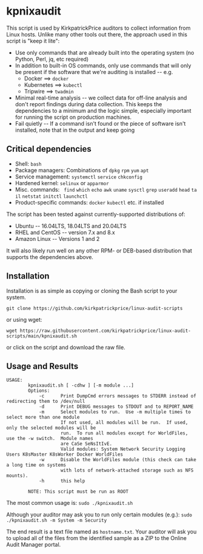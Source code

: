 # kpnixaudit #

This script is used by KirkpatrickPrice auditors to collect information from Linux hosts.  Unlike many other tools out there, the approach used in this script is "keep it lite":
* Use only commands that are already built into the operating system (no Python, Perl, jq, etc required)
* In addition to built-in OS commands, only use commands that will only be present if the software that we're auditing is installed -- e.g. 
    * Docker ==> `docker`
    * Kubernetes ==> `kubectl`
    * Tripwire ==> `twadmin`
* Minimal real-time analysis -- we collect data for off-line analysis and don't report findings during data collection.  This keeps the dependencies to a minimum and the logic simple, especially important for running the script on production machines.
* Fail quietly -- If a command isn't found or the piece of software isn't installed, note that in the output and keep going

## Critical dependencies ##
* Shell: `bash`
* Package managers: Combinations of `dpkg` `rpm` `yum` `apt`
* Service management: `systemctl` `service` `chkconfig`
* Hardened kernel: `selinux` or `apparmor`
* Misc. commands:   `find` `which` `echo` `awk` `uname` `sysctl` `grep` `useradd` `head` `tail` `netstat` `initctl` `launchctl`
* Product-specific commands: `docker` `kubectl` etc.  if installed

The script has been tested against currently-supported distributions of:
* Ubuntu -- 16.04LTS, 18.04LTS and 20.04LTS
* RHEL and CentOS -- version 7.x and 8.x
* Amazon Linux -- Versions 1 and 2

It will also likely run well on any other RPM- or DEB-based distribution that supports the dependencies above.

## Installation
Installation is as simple as copying or cloning the Bash script to your system.

`git clone https://github.com/kirkpatrickprice/linux-audit-scripts`

or using wget:

`wget https://raw.githubusercontent.com/kirkpatrickprice/linux-audit-scripts/main/kpnixaudit.sh`

or click on the script and download the raw file.

## Usage and Results
```
USAGE:
        kpnixaudit.sh [ -cdhw ] [-m module ...]
        Options:
            -c      Print DumpCmd errors messages to STDERR instead of redirecting them to /dev/null
            -d      Print DEBUG messages to STDOUT and to REPORT_NAME
            -m      Select modules to run.  Use -m multiple times to select more than one module
                    If not used, all modules will be run.  If used, only the selected modules will be
                    run.  To run all modules except for WorldFiles, use the -w switch.  Module names
                    are CaSe SeNsItIvE.
                    Valid modules: System Network Security Logging Users K8sMaster K8sWorker Docker WorldFiles
            -w      Disable the WorldFiles module (this check can take a long time on systems
                    with lots of network-attached storage such as NFS mounts).
            -h      this help

        NOTE: This script must be run as ROOT
```
The most common usage is:
`sudo ./kpnixaudit.sh`

Although your auditor may ask you to run only certain modules (e.g.):
`sudo ./kpnixaudit.sh -m System -m Security`

The end result is a text file named as `hostname.txt`.  Your auditor will ask you to upload all of the files from the identified sample as a ZIP to the Online Audit Manager portal.
